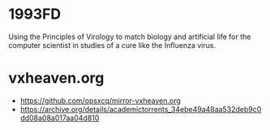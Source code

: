 # 1993FD
Using the Principles of Virology to match biology and artificial life for the computer scientist in studies of a cure like the Influenza virus.

# vxheaven.org

* https://github.com/opsxcq/mirror-vxheaven.org
* https://archive.org/details/academictorrents_34ebe49a48aa532deb9c0dd08a08a017aa04d810

